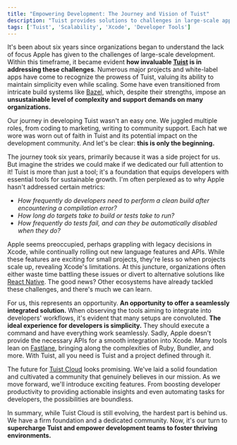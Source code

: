 ```yaml
---
title: "Empowering Development: The Journey and Vision of Tuist"
description: "Tuist provides solutions to challenges in large-scale app development overlooked by Apple. It's a foundation for developers, promising simplicity and a future filled with actionable insights."
tags: ['Tuist', 'Scalability', 'Xcode', 'Developer Tools']
---
```


It's been about six years since organizations began to understand the lack of focus Apple has given to the challenges of large-scale development. Within this timeframe, it became evident **how invaluable [Tuist](https://tuist.io) is in addressing these challenges**. Numerous major projects and white-label apps have come to recognize the prowess of Tuist, valuing its ability to maintain simplicity even while scaling. Some have even transitioned from intricate build systems like [Bazel](https://bazel.build/), which, despite their strengths, impose an **unsustainable level of complexity and support demands on many organizations.**

Our journey in developing Tuist wasn't an easy one. We juggled multiple roles, from coding to marketing, writing to community support. Each hat we wore was worn out of faith in Tuist and its potential impact on the development community. And let's be clear: **this is only the beginning.**

The journey took six years, primarily because it was a side project for us. But imagine the strides we could make if we dedicated our full attention to it! Tuist is more than just a tool; it's a foundation that equips developers with essential tools for sustainable growth. I'm often perplexed as to why Apple hasn't addressed certain metrics:

- *How frequently do developers need to perform a clean build after encountering a compilation error?*
- *How long do targets take to build or tests take to run?*
- *How frequently do tests fail, and can they be automatically disabled when they do?*

Apple seems preoccupied, perhaps grappling with legacy decisions in Xcode, while continually rolling out new language features and APIs. While these features are exciting for small projects, they're less so when projects scale up, revealing Xcode's limitations. At this juncture, organizations often either waste time battling these issues or divert to alternative solutions like [React Native](https://reactnative.dev/). The good news? Other ecosystems have already tackled these challenges, and there's much we can learn.

For us, this represents an opportunity. **An opportunity to offer a seamlessly integrated solution.** When observing the tools aiming to integrate into developers' workflows, it's evident that many setups are convoluted. **The ideal experience for developers is simplicity.** They should execute a command and have everything work seamlessly. Sadly, Apple doesn't provide the necessary APIs for a smooth integration into Xcode. Many tools lean on [Fastlane](https://fastlane.tools/), bringing along the complexities of Ruby, Bundler, and more. With Tuist, all you need is Tuist and a project defined through it.

The future for [Tuist Cloud](https://tuist.io/cloud/) looks promising. We've laid a solid foundation and cultivated a community that genuinely believes in our mission. As we move forward, we'll introduce exciting features. From boosting developer productivity to providing actionable insights and even automating tasks for developers, the possibilities are boundless.

In summary, while Tuist Cloud is still evolving, the hardest part is behind us. We have a firm foundation and a dedicated community. Now, it's our turn to **supercharge Tuist and empower development teams to foster thriving environments.**
